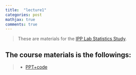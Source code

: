 ```yaml
---
title:  "lecture1"
categories: post
mathjax: true
comments: true
---
```

>These are materials for the [IPP Lab Statistics Study](https://gsesparkik.com/).

## The course materials is the followings:
>
>- [PPT+code](_images/research.zip)
